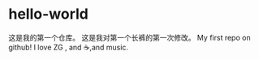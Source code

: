 # hello-world
这是我的第一个仓库。
这是我对第一个长裤的第一次修改。
My first repo on github!
I love ZG , and :coffee:,and music.
